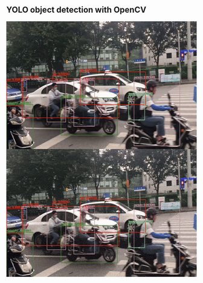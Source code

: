## YOLO object detection with OpenCV

<img align='middle' src="./docs/2.gif" width="600" height="338">

<img align='middle' src="./docs/3.gif" width="600" height="338">
